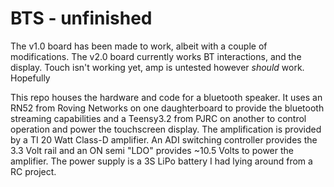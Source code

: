 # BTS - unfinished                 
The v1.0 board has been made to work, albeit with a couple of modifications.
The v2.0 board currently works BT interactions, and the display. Touch isn't working yet, amp is untested however *should* work.
Hopefully 

This repo houses the hardware and code for a bluetooth speaker. It uses an RN52 from Roving Networks on one daughterboard to provide the bluetooth streaming capabilities and a Teensy3.2 from PJRC on another to control operation and power the touchscreen display.
The amplification is provided by a TI 20 Watt Class-D amplifier. An ADI switching controller provides the 3.3 Volt rail and an ON semi "LDO" provides ~10.5 Volts to power the amplifier. The power supply is a 3S LiPo battery I had lying around from a RC project.
